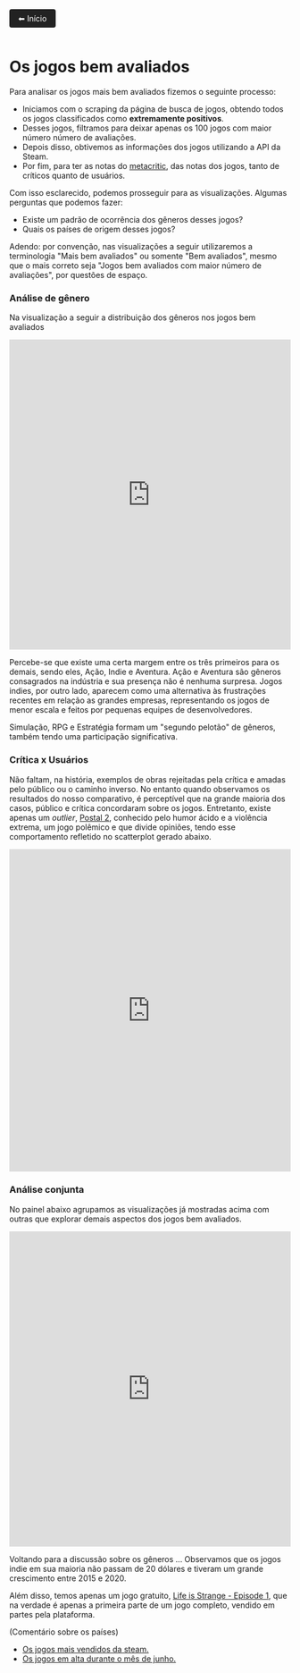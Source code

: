 
<a href="https://lucasaraga0.github.io/steamVisualization/" style="display:inline-block; padding:8px 16px; background:#222; color:white; text-decoration:none; border-radius:4px; margin-bottom:1em;">
  ⬅ Início
</a>

<link rel="stylesheet" href="/steamVisualization/assets/style.css">

# Os jogos bem avaliados

Para analisar os jogos mais bem avaliados fizemos o seguinte processo:
- Iniciamos com o scraping da página de busca de jogos, obtendo todos os jogos classificados como **extremamente positivos**.
- Desses jogos, filtramos para deixar apenas os 100 jogos com maior número número de avaliações.
- Depois disso, obtivemos as informações dos jogos utilizando a API da Steam. 
- Por fim, para ter as notas do [metacritic](https://www.metacritic.com/), das notas dos jogos, tanto de críticos quanto de usuários.

Com isso esclarecido, podemos prosseguir para as visualizações. Algumas perguntas que podemos fazer:
- Existe um padrão de ocorrência dos gêneros desses jogos?
-  Quais os países de origem desses jogos?

Adendo: por convenção, nas visualizações a seguir utilizaremos a terminologia "Mais bem avaliados" ou somente "Bem avaliados", mesmo que o mais correto seja "Jogos bem avaliados com maior número de avaliações", por questões de espaço.

### Análise de gênero

Na visualização a seguir a distribuição dos gêneros nos jogos bem avaliados

<iframe width="100%" height="555" frameborder="0"
  src="https://observablehq.com/embed/341a0af66730c2da@648?cells=genBemAval2Layer"></iframe>

Percebe-se que existe uma certa margem entre os três primeiros para os demais, sendo eles, Ação, Indie e Aventura. Ação e Aventura são gêneros consagrados na indústria e sua presença não é nenhuma surpresa. Jogos indies, por outro lado, aparecem como uma alternativa às frustrações recentes em relação as grandes empresas, representando os jogos de menor escala e feitos por pequenas equipes de desenvolvedores.

Simulação, RPG e Estratégia formam um "segundo pelotão" de gêneros, também tendo uma participação significativa. 


### Crítica x Usuários

Não faltam, na história, exemplos de obras rejeitadas pela crítica e amadas pelo público ou o caminho inverso. No entanto quando observamos os resultados do nosso comparativo, é perceptível que na grande maioria dos casos, público e crítica concordaram sobre os jogos. Entretanto, existe apenas um *outlier*, [Postal 2](https://store.steampowered.com/app/223470/POSTAL_2/), conhecido pelo humor ácido e a violência extrema, um jogo polêmico e que divide opiniões, tendo esse comportamento refletido no scatterplot gerado abaixo.

<iframe width="100%" height="577" frameborder="0"
  src="https://observablehq.com/embed/341a0af66730c2da?cells=viewof+scatBA"></iframe>


### Análise conjunta

No painel abaixo agrupamos as visualizações já mostradas acima com outras que explorar demais aspectos dos jogos bem avaliados.

<iframe width="100%" height="564" frameborder="0"
  src="https://observablehq.com/embed/341a0af66730c2da?cells=viewof+dashboardBemAval2"></iframe>

Voltando para a discussão sobre os gêneros ... Observamos que os jogos indie em sua maioria não passam de 20 dólares e tiveram um grande crescimento entre 2015 e 2020.

Além disso, temos apenas um jogo gratuito, [Life is Strange - Episode 1](https://store.steampowered.com/app/319630/Life_is_Strange__Episode_1/), que na verdade é apenas a primeira parte de um jogo completo, vendido em partes pela plataforma.

(Comentário sobre os países)


- [Os jogos mais vendidos da steam.](https://lucasaraga0.github.io/steamVisualization/maisVendidos)
- [Os jogos em alta durante o mês de junho.](https://lucasaraga0.github.io/steamVisualization/emAlta)